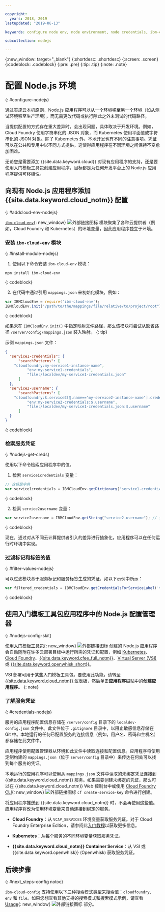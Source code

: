 ```yaml
---

copyright:
  years: 2018, 2019
lastupdated: "2019-06-13"

keywords: configure node env, node environment, node credentials, ibm-cloud-env node

subcollection: nodejs

---
```


{:new_window: target="_blank"}
{:shortdesc: .shortdesc}
{:screen: .screen}
{:codeblock: .codeblock}
{:pre: .pre}
{:tip: .tip}
{:note: .note}

# 配置 Node.js 环境
{: #configure-nodejs}

通过实施云本机原则，Node.js 应用程序可以从一个环境移至另一个环境（如从测试环境移至生产环境），而无需更改代码或执行除此之外未测试的代码路径。

当提供配置的方式存在重大差异时，会出现问题，具体取决于开发环境。例如，Cloud Foundry 使用字符串化的 JSON 对象，而 Kubernetes 使用平面值或字符串化的 JSON 对象。除了 Kubernetes 外，本地开发也有不同的注意事项。凭证可以在公共和专用中以不同方式提供，这使得应用程序在不同环境之间保持不变愈加困难。

无论您是需要添加 {{site.data.keyword.cloud}} 对现有应用程序的支持，还是要使用入门模板工具包创建应用程序，目标都是为任何开发平台上的 Node.js 应用程序提供可移植性。

## 向现有 Node.js 应用程序添加 {{site.data.keyword.cloud_notm}} 配置
{: #addcloud-env-nodejs}

[`ibm-cloud-env`](https://github.com/ibm-developer/ibm-cloud-env){: new_window} ![外部链接图标](../icons/launch-glyph.svg "外部链接图标") 模块聚集了各种云提供者（例如，Cloud Foundry 和 Kubernetes）的环境变量，因此应用程序独立于环境。

### 安装 `ibm-cloud-env` 模块
{: #install-module-nodejs}

1. 使用以下命令安装 `ibm-cloud-env` 模块：
  ```
  npm install ibm-cloud-env
  ```
  {: codeblock}

2. 在代码中通过引用 `mappings.json` 来初始化模块，例如：
  ```js
  var IBMCloudEnv = require('ibm-cloud-env');
  IBMCloudEnv.init("/path/to/the/mappings/file/relative/to/project/root");
  ```
  {: codeblock}

  如果未在 `IBMCloudEnv.init()` 中指定映射文件路径，那么该模块将尝试从缺省路径 `/server/config/mappings.json` 装入映射。
  {: tip}

  示例 `mappings.json` 文件：
  ```json
  {
    "service1-credentials": {
        "searchPatterns": [
      "cloudfoundry:my-service1-instance-name", 
            "env:my-service1-credentials", 
            "file:/localdev/my-service1-credentials.json" 
        ]
    },
    "service2-username": {
        "searchPatterns": [
      "cloudfoundry:$.service2[@.name=='my-service2-instance-name'].credentials.username",
            "env:my-service2-credentials:$.username",
            "file:/localdev/my-service1-credentials.json:$.username" 
        ]
    }
  }
  ```
  {: codeblock}

### 检索服务凭证
{: #nodejs-get-creds}

使用以下命令检索应用程序中的值。

1. 检索 `service1credentials` 变量：
  ```js
  // 这将是字典
  var service1credentials = IBMCloudEnv.getDictionary("service1-credentials");
  ```
  {: codeblock}

2. 检索 `service2username` 变量：
  ```js
  var service2username = IBMCloudEnv.getString("service2-username"); // 这将是字符串
  ```
  {: codeblock}

现在，通过对从不同云计算提供者引入的差异进行抽象化，应用程序可以在任何运行时环境中实现。

### 过滤标记和标签的值
{: #filter-values-nodejs}

可以过滤模块基于服务标记和服务标签生成的凭证，如以下示例中所示：
```js
var filtered_credentials = IBMCloudEnv.getCredentialsForServiceLabel('tag', 'label', credentials)); // 返回包含指定服务标记和标签的凭证的 JSON
```
{: codeblock}

## 使用入门模板工具包应用程序中的 Node.js 配置管理器
{: #nodejs-config-skit}

使用[入门模板工具包](https://cloud.ibm.com/developer/appservice/starter-kits){: new_window} ![外部链接图标](../icons/launch-glyph.svg "外部链接图标") 创建的 Node.js 应用程序会自动随附在许多云部署目标中运行所需的凭证和配置，例如 [Kubernetes](/docs/containers?topic=containers-getting-started)、[Cloud Foundry](/docs/cloud-foundry-public?topic=cloud-foundry-public-about-cf)、[{{site.data.keyword.cfee_full_notm}}](/docs/cloud-foundry?topic=cloud-foundry-about)、[Virtual Server (VSI)](/docs/vsi?topic=virtual-servers-getting-started-tutorial) 或 [{{site.data.keyword.openwhisk_short}}](/docs/openwhisk?topic=cloud-functions-getting_started)。

  VSI 部署可用于某些入门模板工具包。要使用此功能，请转至 [{{site.data.keyword.cloud_notm}} 仪表板](https://{DomainName})，然后单击**应用程序**磁贴中的**创建应用程序**。
  {: note} 

### 了解服务凭证
{: #credentials-nodejs}

服务的应用程序配置信息存储在 `/server/config` 目录下的 `localdev-config.json` 文件中。此文件位于 `.gitignore` 目录中，以阻止敏感信息存储在 Git 中。本地运行的任何已配置服务的连接信息（例如，用户名、密码和主机名）都存储在此文件中。

应用程序使用配置管理器从环境和此文件中读取连接和配置信息。应用程序将使用定制构建的 `mappings.json`（位于 `server/config` 目录中）来传达在何处可以找到每个服务的凭证。

本地运行的应用程序可以使用从 `mappings.json` 文件中读取的未绑定凭证连接到 {{site.data.keyword.cloud_notm}} 服务。如果需要创建未绑定的凭证，那么可以在 {{site.data.keyword.cloud_notm}} Web 控制台中或使用 [Cloud Foundry CLI](https://docs.cloudfoundry.org/cf-cli/){: new_window} ![外部链接图标](../icons/launch-glyph.svg "外部链接图标") `cf create-service-key` 命令进行创建。

将应用程序推送到 {{site.data.keyword.cloud_notm}} 时，不会再使用这些值。应用程序将改为使用环境变量来自动连接到绑定的服务。

* **Cloud Foundry**：从 `VCAP_SERVICES` 环境变量获取服务凭证。对于 Cloud Foundry Enterprise Edition，请参阅此[入门教程](/docs/cloud-foundry?topic=cloud-foundry-getting-started#getting-started)以获取更多信息。

* **Kubernetes**：从每个服务的不同环境变量获取服务凭证。

* **{{site.data.keyword.cloud_notm}} Container Service**：从 VSI 或 {{site.data.keyword.openwhisk}} (Openwhisk) 获取服务凭证。

## 后续步骤
{: #next_steps-config notoc}

`ibm-cloud-config` 支持使用以下三种搜索模式类型来搜索值：`cloudfoundry`、`env` 和 `file`。如果您想查看其他支持的搜索模式和搜索模式示例，请查看 [Usage](https://github.com/ibm-developer/ibm-cloud-env#usage){: new_window} ![外部链接图标](../icons/launch-glyph.svg "外部链接图标") 部分。
